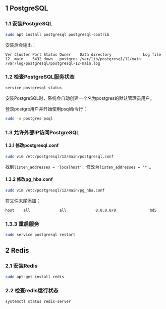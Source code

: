 
## 1 PostgreSQL

### 1.1 安装PostgreSQL

```bash
sudo apt install postgresql postgresql-contrib
```

安装后会输出：
```
Ver Cluster Port Status Owner    Data directory              Log file
12  main    5432 down   postgres /var/lib/postgresql/12/main /var/log/postgresql/postgresql-12-main.log
```

### 1.2 检查PostgreSQL服务状态

```bash
service postgresql status
```

安装PostgreSQL时，系统会自动创建一个名为postgres的默认管理员用户。

登录postgre用户并开始使用psql命令行：

```bash
sudo -u postgres psql
```

### 1.3 允许外部IP访问PostgreSQL

#### 1.3.1 修改postgresql.conf

```bash
sudo vim /etc/postgresql/12/main/postgresql.conf
```

找到`listen_addresses = 'localhost'`，修改为`listen_addresses = '*'`。

#### 1.3.2 修改pg_hba.conf

```bash
sudo vim /etc/postgresql/12/main/pg_hba.conf
```

在文件末尾添加：

```
host    all             all             0.0.0.0/0               md5
```

### 1.3.3 重启服务

```bash
sudo service postgresql restart
```


## 2 Redis

### 2.1 安装Redis

```bash
sudo apt-get install redis
```

### 2.2 检查redis运行状态

```bash
systemctl status redis-server
```


